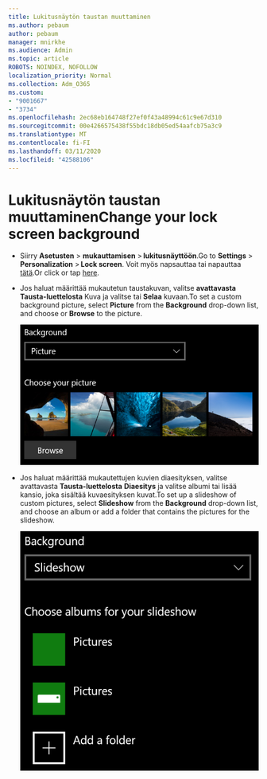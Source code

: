 ```yaml
---
title: Lukitusnäytön taustan muuttaminen
ms.author: pebaum
author: pebaum
manager: mnirkhe
ms.audience: Admin
ms.topic: article
ROBOTS: NOINDEX, NOFOLLOW
localization_priority: Normal
ms.collection: Adm_O365
ms.custom:
- "9001667"
- "3734"
ms.openlocfilehash: 2ec68eb164748f27ef0f43a48994c61c9e67d310
ms.sourcegitcommit: 00e4266575438f55bdc18db05ed54aafcb75a3c9
ms.translationtype: MT
ms.contentlocale: fi-FI
ms.lasthandoff: 03/11/2020
ms.locfileid: "42588106"
---
```

# <a name="change-your-lock-screen-background"></a><span data-ttu-id="a6ed8-102">Lukitusnäytön taustan muuttaminen</span><span class="sxs-lookup"><span data-stu-id="a6ed8-102">Change your lock screen background</span></span>

- <span data-ttu-id="a6ed8-103">Siirry **Asetusten** > **mukauttamisen** > **lukitusnäyttöön**.</span><span class="sxs-lookup"><span data-stu-id="a6ed8-103">Go to **Settings** > **Personalization** > **Lock screen**.</span></span> <span data-ttu-id="a6ed8-104">Voit myös napsauttaa tai napauttaa [tätä](ms-settings:lockscreen?activationSource=GetHelp).</span><span class="sxs-lookup"><span data-stu-id="a6ed8-104">Or click or tap [here](ms-settings:lockscreen?activationSource=GetHelp).</span></span>

- <span data-ttu-id="a6ed8-105">Jos haluat määrittää mukautetun taustakuvan, valitse **avattavasta** **Tausta-luettelosta** Kuva ja valitse tai **Selaa** kuvaan.</span><span class="sxs-lookup"><span data-stu-id="a6ed8-105">To set a custom background picture, select **Picture** from the **Background** drop-down list, and choose or **Browse** to the picture.</span></span>

  ![Määritä mukautettu taustakuva.](media/set-custom-background-pic.png)

- <span data-ttu-id="a6ed8-107">Jos haluat määrittää mukautettujen kuvien diaesityksen, valitse avattavasta **Tausta-luettelosta** **Diaesitys** ja valitse albumi tai lisää kansio, joka sisältää kuvaesityksen kuvat.</span><span class="sxs-lookup"><span data-stu-id="a6ed8-107">To set up a slideshow of custom pictures, select **Slideshow** from the **Background** drop-down list, and choose an album or add a folder that contains the pictures for the slideshow.</span></span>

  ![Määritä mukautettujen kuvien diaesitys.](media/set-up-slideshow-background.png)
